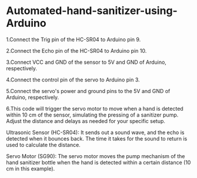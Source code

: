 # Automated-hand-sanitizer-using-Arduino

1.Connect the Trig pin of the HC-SR04 to Arduino pin 9.

2.Connect the Echo pin of the HC-SR04 to Arduino pin 10.

3.Connect VCC and GND of the sensor to 5V and GND of Arduino, respectively.

4.Connect the control pin of the servo to Arduino pin 3.

5.Connect the servo's power and ground pins to the 5V and GND of Arduino, respectively.

6.This code will trigger the servo motor to move when a hand is detected within 10 cm of the sensor, simulating the pressing of a sanitizer pump. Adjust the distance and delays as needed for your specific setup.

Ultrasonic Sensor (HC-SR04): It sends out a sound wave, and the echo is detected when it bounces back. The time it takes for the sound to return is used to calculate the distance.


Servo Motor (SG90): The servo motor moves the pump mechanism of the hand sanitizer bottle when the hand is detected within a certain distance (10 cm in this example).
